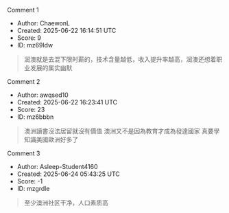 Comment 1

- Author: ChaewonL
- Created: 2025-06-22 16:14:51 UTC
- Score: 9
- ID: mz69ldw

> 润澳就是去混下限时薪的，技术含量越低，收入提升率越高，润澳还想着职业发展的属实幽默

Comment 2

- Author: awqsed10
- Created: 2025-06-22 16:23:41 UTC
- Score: 23
- ID: mz6bbbn

> 澳洲讀書沒法居留就沒有價值 澳洲又不是因為教育才成為發達國家 真要學知識美國歐洲好多了

Comment 3

- Author: Asleep-Student4160
- Created: 2025-06-24 05:43:25 UTC
- Score: -1
- ID: mzgrdle

> 至少澳洲社区干净，人口素质高
